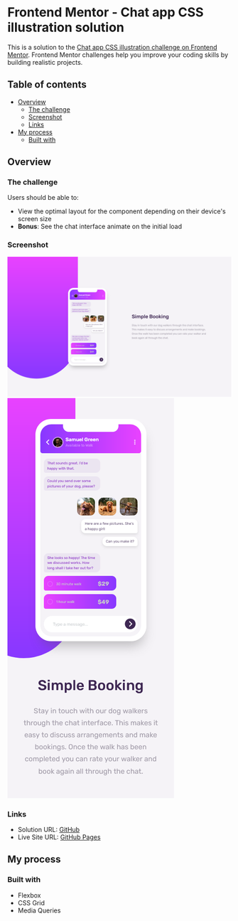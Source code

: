 # Frontend Mentor - Chat app CSS illustration solution

This is a solution to the [Chat app CSS illustration challenge on Frontend Mentor](https://www.frontendmentor.io/challenges/chat-app-css-illustration-O5auMkFqY). Frontend Mentor challenges help you improve your coding skills by building realistic projects.

## Table of contents

- [Overview](#overview)
  - [The challenge](#the-challenge)
  - [Screenshot](#screenshot)
  - [Links](#links)
- [My process](#my-process)
  - [Built with](#built-with)

## Overview

### The challenge

Users should be able to:

- View the optimal layout for the component depending on their device's screen size
- **Bonus**: See the chat interface animate on the initial load

### Screenshot

![](./desktop.png)
![](./mobile.png)

### Links

- Solution URL: [GitHub](https://github.com/Roneeey/ChatAppDogWalking)
- Live Site URL: [GitHub Pages](https://roneeey.github.io/ChatAppDogWalking/)

## My process

### Built with

- Flexbox
- CSS Grid
- Media Queries
